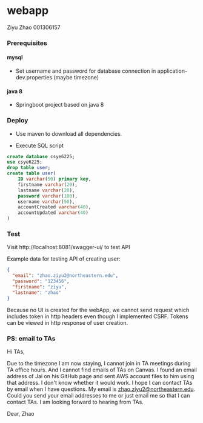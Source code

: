 # webapp 
Ziyu Zhao 001306157

### Prerequisites

#### mysql
- Set username and password for database connection in application-dev.properties (maybe timezone)

#### java 8
- Springboot project based on java 8

### Deploy

- Use maven to download all dependencies.

- Execute SQL script
```sql
create database csye6225;
use csye6225;
drop table user;
create table user(
    ID varchar(50) primary key,
    firstname varchar(20),
    lastname varchar(20),
    password varchar(100),
    username varchar(50),
    accountCreated varchar(40),
    accountUpdated varchar(40)
)
```

### Test

Visit http://localhost:8081/swagger-ui/ to test API

Example data for testing API of creating user:
```json
{
  "email": "zhao.ziyu2@northeastern.edu",
  "password": "123456",
  "firstname": "ziyu",
  "lastname": "zhao"
}
```

Because no UI is created for the webApp, we cannot send request which includes token in http headers even though 
I implemented CSRF.
Tokens can be viewed in http response of user creation.

### PS: email to TAs

Hi TAs,

Due to the timezone I am now staying, I cannot join in TA meetings during TA office hours.
And I cannot find emails of TAs on Canvas. I found an email address of Jai on his GitHub page and sent 
AWS account files to him using that address. I don't know whether it would work.
I hope I can contact TAs by email when I have questions.
My email is zhao.ziyu2@northeastern.edu. Could you send your email addresses to me or just email me so that
I can contact TAs. I am looking forward to hearing from TAs.

Dear,
Zhao

